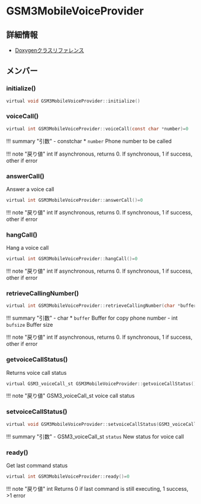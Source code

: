 # GSM3MobileVoiceProvider



## 詳細情報

- [Doxygenクラスリファレンス](https://lang-ship.com/reference/Arduino/1.8.9/class_g_s_m3_mobile_voice_provider.html)

## メンバー

### initialize()



```c
virtual void GSM3MobileVoiceProvider::initialize()
```



### voiceCall()



```c
virtual int GSM3MobileVoiceProvider::voiceCall(const char *number)=0
```

!!! summary "引数"
	- constchar * `number` Phone number to be called 

!!! note "戻り値"
	int If asynchronous, returns 0. If synchronous, 1 if success, other if error 



### answerCall()


Answer a voice call 

```c
virtual int GSM3MobileVoiceProvider::answerCall()=0
```

!!! note "戻り値"
	int If asynchronous, returns 0. If synchronous, 1 if success, other if error 



### hangCall()


Hang a voice call 

```c
virtual int GSM3MobileVoiceProvider::hangCall()=0
```

!!! note "戻り値"
	int If asynchronous, returns 0. If synchronous, 1 if success, other if error 



### retrieveCallingNumber()



```c
virtual int GSM3MobileVoiceProvider::retrieveCallingNumber(char *buffer, int bufsize)=0
```

!!! summary "引数"
	- char * `buffer` Buffer for copy phone number 
	- int `bufsize` Buffer size 

!!! note "戻り値"
	int If asynchronous, returns 0. If synchronous, 1 if success, other if error 



### getvoiceCallStatus()


Returns voice call status 

```c
virtual GSM3_voiceCall_st GSM3MobileVoiceProvider::getvoiceCallStatus()=0
```

!!! note "戻り値"
	GSM3_voiceCall_st voice call status 



### setvoiceCallStatus()



```c
virtual void GSM3MobileVoiceProvider::setvoiceCallStatus(GSM3_voiceCall_st status)=0
```

!!! summary "引数"
	- GSM3_voiceCall_st `status` New status for voice call 



### ready()


Get last command status 

```c
virtual int GSM3MobileVoiceProvider::ready()=0
```

!!! note "戻り値"
	int Returns 0 if last command is still executing, 1 success, >1 error 



